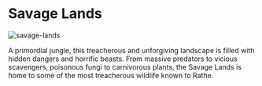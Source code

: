 # Savage Lands

![savage-lands](https://media.githubusercontent.com/media/nathaneastwood/fablore/main/src/world-of-rathe/savage-lands/media/savage-lands.webp)

A primordial jungle, this treacherous and unforgiving landscape is filled with hidden dangers and horrific beasts. From massive predators to vicious scavengers, poisonous fungi to carnivorous plants, the Savage Lands is home to some of the most treacherous wildlife known to Rathe.
